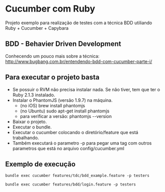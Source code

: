Cucumber com Ruby
=================

Projeto exemplo para realização de testes com a técnica BDD utiliando Ruby + Cucumber + Capybara

BDD - Behavier Driven Development
---------------------------------

Conhecendo um pouco mais sobre a técnica: http://www.bugbang.com.br/entendendo-bdd-com-cucumber-parte-i/

Para executar o projeto basta
-----------------------------

- Se possuir o RVM não precisa instalar nada. Se não tiver, tem que ter o Ruby 2.1.3 instalado.
- Instalar o PhantomJS (versão 1.9.7) na máquina.
	* (no iOS) brew install phantomjs 
	* (no Ubuntu) sudo apt-get install phantomjs
	* para verificar a versão: phantomjs --version
- Baixar o projeto.
- Executar o bundle.
- Executar o cucumber colocando o diretório/feature que está trabalhando.
- Também executará o parametro -p <tag> para pegar uma tag com outros parametros que está no arquivo config/cucumber.yml
 
Exemplo de execução
-------------------
	
	bundle exec cucumber features/tdc/bdd_example.feature -p testers

	bundle exec cucumber features/bdd/login.feature -p testers